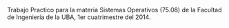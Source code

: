 Trabajo Practico para la materia Sistemas Operativos (75.08) de la Facultad de Ingeniería de la UBA, 1er cuatrimestre del 2014.